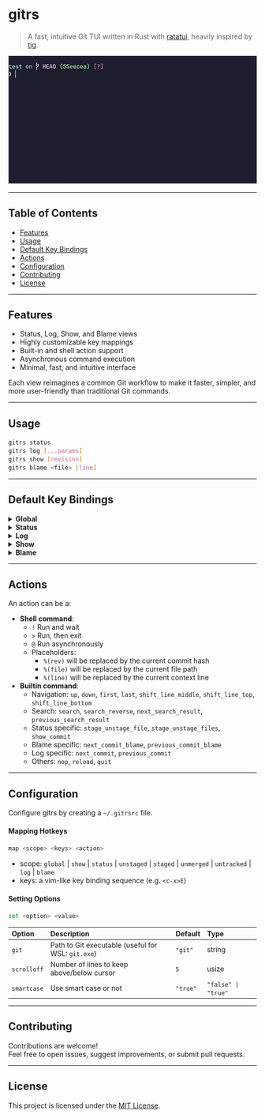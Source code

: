 # gitrs

> A fast, intuitive Git TUI written in Rust with [ratatui](https://github.com/ratatui-org/ratatui), heavily inspired by [tig](https://github.com/jonas/tig).

![demo](https://github.com/qleveque/gitrs/blob/main/resources/demo.gif?raw=true)

---

## Table of Contents

- [Features](#features)
- [Usage](#usage)
- [Default Key Bindings](#default-key-bindings)
- [Actions](#actions)
- [Configuration](#configuration)
- [Contributing](#contributing)
- [License](#license)

---

## Features

- Status, Log, Show, and Blame views
- Highly customizable key mappings
- Built-in and shell action support
- Asynchronous command execution
- Minimal, fast, and intuitive interface

Each view reimagines a common Git workflow to make it faster, simpler, and more user-friendly than traditional Git commands.

---

## Usage

```bash
gitrs status
gitrs log [...params]
gitrs show [revision]
gitrs blame <file> [line]
```

---

## Default Key Bindings

<details>
<summary><strong>Global</strong></summary>

| Key | Action |
|:---|:---|
| <kbd>k</kbd> / <kbd>↑</kbd> | Go up |
| <kbd>j</kbd> / <kbd>↓</kbd> | Go down |
| <kbd>g</kbd><kbd>g</kbd> / <kbd>Home</kbd> | Go to first item |
| <kbd>G</kbd> / <kbd>End</kbd> | Go to last item |
| <kbd>Ctrl+u</kbd> / <kbd>PageUp</kbd> | Half-page up |
| <kbd>Ctrl+d</kbd> / <kbd>PageDown</kbd> | Half-page down |
| <kbd>r</kbd> | Reload |
| <kbd>q</kbd> / <kbd>Esc</kbd> | Quit |
| <kbd>/</kbd> / <kbd>Ctrl+f</kbd> | Search forward |
| <kbd>?</kbd> | Search backward |
| <kbd>n</kbd> | Next search result |
| <kbd>N</kbd> | Previous search result |
| <kbd>z</kbd><kbd>z</kbd> | Center current line |
| <kbd>z</kbd><kbd>t</kbd> | Move current line to top |
| <kbd>z</kbd><kbd>b</kbd> | Move current line to bottom |
| <kbd>:</kbd> | Type and run an [action](#actions) |

</details>
<details>
<summary><strong>Status</strong></summary>

| Key | Action |
|:---|:---|
| <kbd>Enter</kbd> | Open `git difftool` |
| <kbd>t</kbd> / <kbd>Space</kbd> | Stage/unstage selected file |
| <kbd>T</kbd> | Stage/unstage all files |
| <kbd>Tab</kbd> | Switch between columns |
| <kbd>J</kbd> | Focus staged files |
| <kbd>K</kbd> | Focus unstaged/untracked files |
| <kbd>!</kbd><kbd>c</kbd> | `git commit` |
| <kbd>!</kbd><kbd>a</kbd> | `git commit --amend` |
| <kbd>!</kbd><kbd>n</kbd> | `git commit --amend --no-edit` |
| <kbd>!</kbd><kbd>p</kbd> | `git push` |
| <kbd>!</kbd><kbd>P</kbd> | `git push --force` |
| <kbd>!</kbd><kbd>r</kbd> | Restore modified files or remove untracked files |

</details>
<details>
<summary><strong>Log</strong></summary>

| Key | Action |
|:---|:---|
| <kbd>Enter</kbd> | Show commit details |
| <kbd>c</kbd> | Next commit |
| <kbd>C</kbd> | Previous commit |
| <kbd>d</kbd> | Open current patch with `git difftool` |

</details>
<details>
<summary><strong>Show</strong></summary>

| Key | Action |
|:---|:---|
| <kbd>Enter</kbd> | Open `git difftool` |

</details>
<details>
<summary><strong>Blame</strong></summary>

| Key | Action |
|:---|:---|
| <kbd>Enter</kbd> | Show commit details |
| <kbd>h</kbd> / <kbd>←</kbd> | Go to parent blame |
| <kbd>l</kbd> / <kbd>→</kbd> | Return to previous blame |

</details>

---

## Actions

An action can be a:

- **Shell command**:
    * `!` Run and wait
    * `>` Run, then exit
    * `@` Run asynchronously
    * Placeholders:
        * `%(rev)` will be replaced by the current commit hash
        * `%(file)` will be replaced by the current file path
        * `%(line)` will be replaced by the current context line
- **Builtin command**:
    - Navigation: `up`, `down`, `first`, `last`, `shift_line_middle`, `shift_line_top`, `shift_line_bottom`
    - Search: `search`, `search_reverse`, `next_search_result`, `previous_search_result`
    - Status specific: `stage_unstage_file`, `stage_unstage_files`, `show_commit`
    - Blame specific: `next_commit_blame`, `previous_commit_blame`
    - Log specific: `next_commit`, `previous_commit`
    - Others: `nop`, `reload`, `quit`

---

## Configuration

Configure gitrs by creating a `~/.gitrsrc` file.

#### Mapping Hotkeys

```bash
map <scope> <keys> <action>
```
* scope: `global` | `show` | `status` | `unstaged` | `staged` | `unmerged` | `untracked` | `log` | `blame`
* keys: a vim-like key binding sequence (e.g. `<c-x>E`)

#### Setting Options

```bash
set <option> <value>
```
| Option | Description | Default | Type |
|:---|:---|:---|:---|
| `git` | Path to Git executable (useful for WSL: `git.exe`) | `"git"` | string |
| `scrolloff` | Number of lines to keep above/below cursor | `5` | usize |
| `smartcase` | Use smart case or not | `"true"` | `"false" \| "true"` |

---

## Contributing

Contributions are welcome!  
Feel free to open issues, suggest improvements, or submit pull requests.

---

## License

This project is licensed under the [MIT License](LICENSE).
